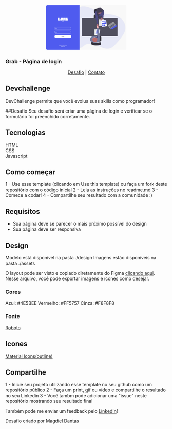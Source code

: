 <p align="center">
  <img src="design/desktop-design.jpg" alt="Logo" width="250">
  <h3>Grab - Página de login</h3>
</p>
<p align="center">
  <a href="https://github.com/magdielndantas/grab-pagina-de-login">Desafio</a> | 
  <a href="https://www.linkedin.com/in/magdielndantas/">Contato</a>
</p>

## Devchallenge
DevChallenge permite que você evolua suas skills como programador!

##Desafio
Seu desafio será criar uma página de login e verificar se o formulário foi preenchido corretamente.

## Tecnologias
HTML <br/>
CSS <br/>
Javascript

## Como começar
1 - Use esse template (clicando em Use this template) ou faça um fork deste repositório com o código inicial
2 - Leia as instruções no readme.md
3 - Comece a codar!
4 - Compartilhe seu resultado com a comunidade :)

## Requisitos
- Sua página deve se parecer o mais próximo possível do design
- Sua página deve ser responsiva

## Design
Modelo está disponível na pasta ./design
Imagens estão disponíveis na pasta ./assets

O layout pode ser visto e copiado diretamente do Figma [clicando aqui](https://www.figma.com/file/QYQm17sJV0ZhviTGOa1jmZ/Untitled?node-id=0%3A1). Nesse arquivo, você pode exportar imagens e ícones como desejar.

### Cores
Azul: #4E5BEE
Vermelho: #FF5757
Cinza: #F8F8F8

### Fonte
[Roboto](https://fonts.google.com/specimen/Roboto)

## Icones
[Material Icons(outline)](https://material.io/resources/icons/?style=outline)

## Compartilhe
1 - Inicie seu projeto utilizando esse template no seu github como um repositório público
2 - Faça um print, gif ou vídeo e compartilhe o resultado no seu Linkedin
3 - Você tambm pode adicionar uma "issue" neste repositório mostrando seu resultado final

Também pode me enviar um feedback pelo [LinkedIn](https://www.linkedin.com/in/magdielndantas)!

Desafio criado por [Magdiel Dantas](https://github.com/magdielndantas)
